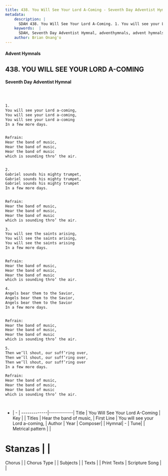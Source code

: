 ```yaml
---
title: 438. You Will See Your Lord A-Coming - Seventh Day Adventist Hymnal
metadata:
    description: |
      SDAH 438. You Will See Your Lord A-Coming. 1. You will see your Lord a-coming, You will see your Lord a-coming, You will see your Lord a-coming In a few more days. 
    keywords:  |
      SDAH, Seventh Day Adventist Hymnal, adventhymnals, advent hymnals, You Will See Your Lord A-Coming, You will see your Lord a-coming, ,Hear the band of music,
    author: Brian Onang'o
---
```


#### Advent Hymnals
## 438. YOU WILL SEE YOUR LORD A-COMING
#### Seventh Day Adventist Hymnal

```txt



1.
You will see your Lord a-coming,
You will see your Lord a-coming,
You will see your Lord a-coming
In a few more days.


Refrain:
Hear the band of music,
Hear the band of music,
Hear the band of music
which is sounding thro’ the air.


2.
Gabriel sounds his mighty trumpet,
Gabriel sounds his mighty trumpet,
Gabriel sounds his mighty trumpet
In a few more days.


Refrain:
Hear the band of music,
Hear the band of music,
Hear the band of music
which is sounding thro’ the air.

3.
You will see the saints arising,
You will see the saints arising,
You will see the saints arising
In a few more days.


Refrain:
Hear the band of music,
Hear the band of music,
Hear the band of music
which is sounding thro’ the air.

4.
Angels bear them to the Savior,
Angels bear them to the Savior,
Angels bear them to the Savior
In a few more days.


Refrain:
Hear the band of music,
Hear the band of music,
Hear the band of music
which is sounding thro’ the air.

5.
Then we’ll shout, our suff’ring over,
Then we’ll shout, our suff’ring over,
Then we’ll shout, our suff’ring over
In a few more days.

Refrain:
Hear the band of music,
Hear the band of music,
Hear the band of music
which is sounding thro’ the air.




```

- |   -  |
-------------|------------|
Title | You Will See Your Lord A-Coming |
Key |  |
Titles | Hear the band of music, |
First Line | You will see your Lord a-coming, |
Author | 
Year | 
Composer|  |
Hymnal|  - |
Tune|  |
Metrical pattern | |
# Stanzas |  |
Chorus |  |
Chorus Type |  |
Subjects |  |
Texts |  |
Print Texts | 
Scripture Song |  |
  
